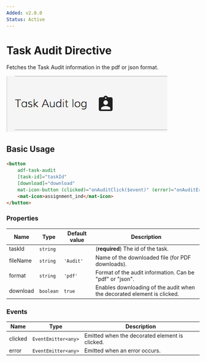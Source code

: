 ```yaml
---
Added: v2.0.0
Status: Active
---
```

# Task Audit Directive

Fetches the Task Audit information in the pdf or json format.

![adf-task-audit-directive](docassets/images/adf-task-audit-directive.png)

## Basic Usage

```html
<button
    adf-task-audit
    [task-id]="taskId"
    [download]="download"
    mat-icon-button (clicked)="onAuditClick($event)" (error)="onAuditError($event)" >
    <mat-icon>assignment_ind</mat-icon>
</button>
```

### Properties

| Name | Type | Default value | Description |
| ---- | ---- | ------------- | ----------- |
| taskId | `string` |  | (**required**) The id of the task.  |
| fileName | `string` | `'Audit'` | Name of the downloaded file (for PDF downloads).  |
| format | `string` | `'pdf'` | Format of the audit information. Can be "pdf" or "json".  |
| download | `boolean` | `true` | Enables downloading of the audit when the decorated element is clicked.  |

### Events

| Name | Type | Description |
| ---- | ---- | ----------- |
| clicked | `EventEmitter<any>` | Emitted when the decorated element is clicked.  |
| error | `EventEmitter<any>` | Emitted when an error occurs.  |
